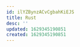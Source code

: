 ```yaml
---
id: ilYZBynzACvCgbahKiEJS
title: Rust
desc: ''
updated: 1629345190851
created: 1629345190851
---
```


